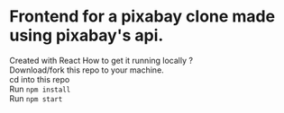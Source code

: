 # Frontend for a pixabay clone made using pixabay's api.
Created with React
How to get it running locally ? <br>
Download/fork this repo to your machine. <br>
cd into this repo <br>
Run `npm install` <br>
Run `npm start`
